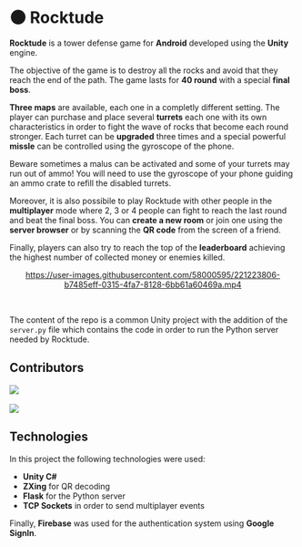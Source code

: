 # 🌑 Rocktude
**Rocktude** is a tower defense game for **Android** developed using the **Unity** engine.

The objective of the game is to destroy all the rocks and avoid that they reach the end of the path. The game lasts for **40 round** with a special **final boss**.

**Three maps** are available, each one in a completly different setting.
The player can purchase and place several **turrets** each one with its own characteristics in order to fight the wave of rocks that become each round stronger.
Each turret can be **upgraded** three times and a special powerful **missle** can be controlled using the gyroscope of the phone.

Beware sometimes a malus can be activated and some of your turrets may run out of ammo! You will need to use the gyroscope of your phone guiding an ammo crate to refill the disabled turrets.

Moreover, it is also possibile to play Rocktude with other people in the **multiplayer** mode where 2, 3 or 4 people can fight to reach the last round and beat the final boss.
You can **create a new room** or join one using the **server browser** or by scanning the **QR code** from the screen of a friend.

Finally, players can also try to reach the top of the **leaderboard** achieving the highest number of collected money or enemies killed.

<div align="center">

https://user-images.githubusercontent.com/58000595/221223806-b7485eff-0315-4fa7-8128-6bb61a60469a.mp4

</div>
<br />

The content of the repo is a common Unity project with the addition of the `server.py` file which contains the code in order to run the Python server needed by Rocktude.

## Contributors

<a href="https://github.com/SkyLionx" target="_blank">
  <img src="https://img.shields.io/badge/Profile-Fabrizio%20Rossi-green?style=for-the-badge&logo=github&labelColor=blue&color=white">
</a>
<br /><br />
<a href="https://github.com/dotmat3" target="_blank">
  <img src="https://img.shields.io/badge/Profile-Matteo%20Orsini-green?style=for-the-badge&logo=github&labelColor=blue&color=white">
</a>


## Technologies

In this project the following technologies were used:
- **Unity C#**
- **ZXing** for QR decoding
- **Flask** for the Python server
- **TCP Sockets** in order to send multiplayer events

Finally, **Firebase** was used for the authentication system using **Google SignIn**.
